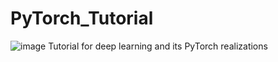 # PyTorch_Tutorial

![image](https://github.com/zheng992328/PyTorch_Tutorial/blob/master/figs/pytorch.png)
 Tutorial for deep learning and its PyTorch realizations
